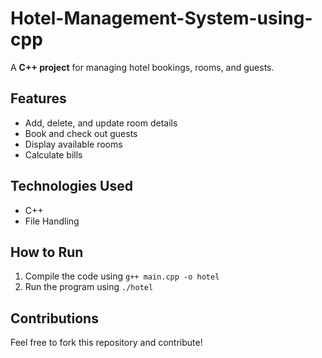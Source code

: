 # Hotel-Management-System-using-cpp
A **C++ project** for managing hotel bookings, rooms, and guests.

## Features
- Add, delete, and update room details
- Book and check out guests
- Display available rooms
- Calculate bills

## Technologies Used
- C++ 
- File Handling

## How to Run
1. Compile the code using `g++ main.cpp -o hotel`
2. Run the program using `./hotel`

## Contributions
Feel free to fork this repository and contribute!
